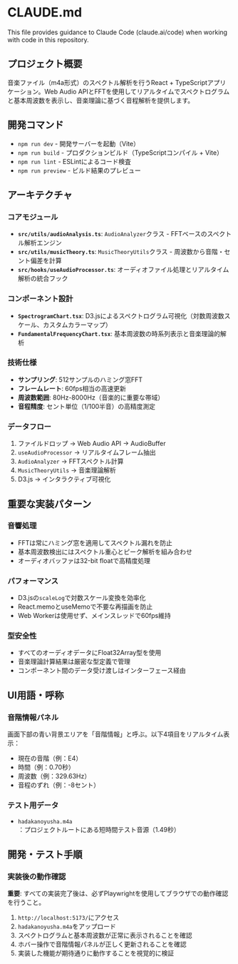 # CLAUDE.md

This file provides guidance to Claude Code (claude.ai/code) when working with code in this repository.

## プロジェクト概要

音楽ファイル（m4a形式）のスペクトル解析を行うReact + TypeScriptアプリケーション。Web Audio APIとFFTを使用してリアルタイムでスペクトログラムと基本周波数を表示し、音楽理論に基づく音程解析を提供します。

## 開発コマンド

- `npm run dev` - 開発サーバーを起動（Vite）
- `npm run build` - プロダクションビルド（TypeScriptコンパイル + Vite）
- `npm run lint` - ESLintによるコード検査
- `npm run preview` - ビルド結果のプレビュー

## アーキテクチャ

### コアモジュール
- **`src/utils/audioAnalysis.ts`**: `AudioAnalyzer`クラス - FFTベースのスペクトル解析エンジン
- **`src/utils/musicTheory.ts`**: `MusicTheoryUtils`クラス - 周波数から音階・セント偏差を計算
- **`src/hooks/useAudioProcessor.ts`**: オーディオファイル処理とリアルタイム解析の統合フック

### コンポーネント設計
- **`SpectrogramChart.tsx`**: D3.jsによるスペクトログラム可視化（対数周波数スケール、カスタムカラーマップ）
- **`FundamentalFrequencyChart.tsx`**: 基本周波数の時系列表示と音楽理論的解析

### 技術仕様
- **サンプリング**: 512サンプルのハミング窓FFT
- **フレームレート**: 60fps相当の高速更新
- **周波数範囲**: 80Hz-8000Hz（音楽的に重要な帯域）
- **音程精度**: セント単位（1/100半音）の高精度測定

### データフロー
1. ファイルドロップ → Web Audio API → AudioBuffer
2. `useAudioProcessor` → リアルタイムフレーム抽出
3. `AudioAnalyzer` → FFTスペクトル計算
4. `MusicTheoryUtils` → 音楽理論解析
5. D3.js → インタラクティブ可視化

## 重要な実装パターン

### 音響処理
- FFTは常にハミング窓を適用してスペクトル漏れを防止
- 基本周波数検出にはスペクトル重心とピーク解析を組み合わせ
- オーディオバッファは32-bit floatで高精度処理

### パフォーマンス
- D3.jsの`scaleLog`で対数スケール変換を効率化
- React.memoとuseMemoで不要な再描画を防止
- Web Workerは使用せず、メインスレッドで60fps維持

### 型安全性
- すべてのオーディオデータにFloat32Array型を使用
- 音楽理論計算結果は厳密な型定義で管理
- コンポーネント間のデータ受け渡しはインターフェース経由

## UI用語・呼称

### 音階情報パネル
画面下部の青い背景エリアを「音階情報」と呼ぶ。以下4項目をリアルタイム表示：
- 現在の音階（例：E4）
- 時間（例：0.70秒）
- 周波数（例：329.63Hz）
- 音程のずれ（例：-8セント）

### テスト用データ
- `hadakanoyusha.m4a`：プロジェクトルートにある短時間テスト音源（1.49秒）

## 開発・テスト手順

### 実装後の動作確認
**重要**: すべての実装完了後は、必ずPlaywrightを使用してブラウザでの動作確認を行うこと。

1. `http://localhost:5173/`にアクセス
2. `hadakanoyusha.m4a`をアップロード
3. スペクトログラムと基本周波数が正常に表示されることを確認
4. ホバー操作で音階情報パネルが正しく更新されることを確認
5. 実装した機能が期待通りに動作することを視覚的に検証
